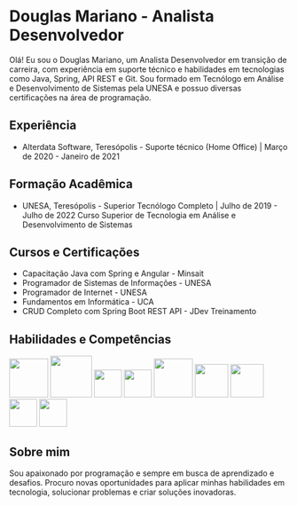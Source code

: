 # Douglas Mariano - Analista Desenvolvedor

Olá! Eu sou o Douglas Mariano, um Analista Desenvolvedor em transição de carreira, com experiência em suporte técnico e habilidades em tecnologias como Java, Spring, API REST e Git. Sou formado em Tecnólogo em Análise e Desenvolvimento de Sistemas pela UNESA e possuo diversas certificações na área de programação.

## Experiência

- Alterdata Software, Teresópolis - Suporte técnico (Home Office) | Março de 2020 - Janeiro de 2021

## Formação Acadêmica

- UNESA, Teresópolis - Superior Tecnólogo Completo | Julho de 2019 - Julho de 2022
  Curso Superior de Tecnologia em Análise e Desenvolvimento de Sistemas

## Cursos e Certificações

- Capacitação Java com Spring e Angular - Minsait
- Programador de Sistemas de Informações - UNESA
- Programador de Internet - UNESA
- Fundamentos em Informática - UCA
- CRUD Completo com Spring Boot REST API - JDev Treinamento

## Habilidades e Competências

<img height=70 src="https://cdn.jsdelivr.net/gh/devicons/devicon/icons/java/java-original-wordmark.svg" /> <img height=75 src="https://cdn.jsdelivr.net/gh/devicons/devicon/icons/spring/spring-original-wordmark.svg" /> <img height=50 src="https://cdn.jsdelivr.net/gh/devicons/devicon/icons/git/git-plain.svg" /> <img height=50 src="https://cdn.jsdelivr.net/gh/devicons/devicon/icons/postgresql/postgresql-plain-wordmark.svg" /> <img height=70 src="https://cdn.jsdelivr.net/gh/devicons/devicon/icons/mysql/mysql-original-wordmark.svg" /> <img height=60 src="https://cdn.jsdelivr.net/gh/devicons/devicon/icons/html5/html5-plain-wordmark.svg" /> <img height=60 src="https://cdn.jsdelivr.net/gh/devicons/devicon/icons/css3/css3-plain-wordmark.svg" /> <img height=50 src="https://cdn.jsdelivr.net/gh/devicons/devicon/icons/angularjs/angularjs-original.svg" /> <img height=50 src="https://cdn.jsdelivr.net/gh/devicons/devicon/icons/bootstrap/bootstrap-plain-wordmark.svg" />
          
          
          
            
          

## Sobre mim

Sou apaixonado por programação e sempre em busca de aprendizado e desafios. Procuro novas oportunidades para aplicar minhas habilidades em tecnologia, solucionar problemas e criar soluções inovadoras.

























